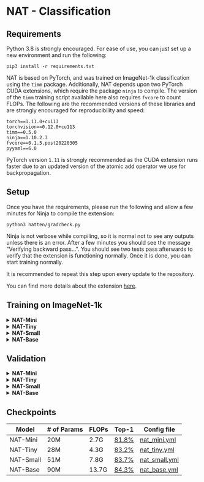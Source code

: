 # NAT - Classification

## Requirements
Python 3.8 is strongly encouraged.
For ease of use, you can just set up a new environment and run the following:
```shell
pip3 install -r requirements.txt
```
NAT is based on PyTorch, and was trained on ImageNet-1k classification using the `timm` package. 
Additionally, NAT depends upon two PyTorch CUDA extensions, which require the package `ninja` to compile. 
The version of the `timm` training script available here also requires `fvcore` to count FLOPs.
The following are the recommended versions of these libraries and are strongly encouraged for reproducibility and speed:
```shell
torch==1.11.0+cu113
torchvision==0.12.0+cu113
timm==0.5.0
ninja==1.10.2.3
fvcore==0.1.5.post20220305
pyyaml==6.0
```
PyTorch version `1.11` is strongly recommended as the CUDA extension runs faster due to an updated 
version of the atomic add operator we use for backpropagation.

## Setup
Once you have the requirements, please run the following and allow a few minutes for Ninja to compile the extension:
```shell
python3 natten/gradcheck.py
```
Ninja is not verbose while compiling, so it is normal not to see any outputs unless there is an error. 
After a few minutes you should see the message "Verifying backward pass...".
You should see two tests pass afterwards to verify that the extension is functioning normally. 
Once it is done, you can start training normally.

It is recommended to repeat this step upon every update to the repository.

You can find more details about the extension [here](natten/README.md).

## Training on ImageNet-1k
<details>
<summary>
<b>NAT-Mini</b>
</summary>

```shell
./dist_train.sh $NUM_GPUS -c configs/nat_mini.yml /path/to/ImageNet1k
```
</details>
<details>
<summary>
<b>NAT-Tiny</b>
</summary>

```shell
./dist_train.sh $NUM_GPUS -c configs/nat_tiny.yml /path/to/ImageNet1k
```
</details>
<details>
<summary>
<b>NAT-Small</b>
</summary>

```shell
./dist_train.sh $NUM_GPUS -c configs/nat_small.yml /path/to/ImageNet1k
```
</details>
<details>
<summary>
<b>NAT-Base</b>
</summary>

```shell
./dist_train.sh $NUM_GPUS -c configs/nat_base.yml /path/to/ImageNet1k
```
</details>

## Validation
<details>
<summary>
<b>NAT-Mini</b>
</summary>

```shell
python3 validate.py --model nat_mini --pretrained /path/to/ImageNet1k
```
</details>
<details>
<summary>
<b>NAT-Tiny</b>
</summary>

```shell
python3 validate.py --model nat_tiny --pretrained /path/to/ImageNet1k
```
</details>
<details>
<summary>
<b>NAT-Small</b>
</summary>

```shell
python3 validate.py --model nat_small --pretrained /path/to/ImageNet1k
```
</details>
<details>
<summary>
<b>NAT-Base</b>
</summary>

```shell
python3 validate.py --model nat_base --pretrained /path/to/ImageNet1k
```
</details>

## Checkpoints
| Model | # of Params | FLOPs | Top-1 | Config file |
|---|---|---|---|---|
| NAT-Mini | 20M | 2.7G | [81.8%](http://ix.cs.uoregon.edu/~alih/nat/checkpoints/CLS/nat_mini.pth) | [nat_mini.yml](configs/nat_mini.yml) |
| NAT-Tiny | 28M | 4.3G | [83.2%](http://ix.cs.uoregon.edu/~alih/nat/checkpoints/CLS/nat_tiny.pth) | [nat_tiny.yml](configs/nat_tiny.yml) |
| NAT-Small | 51M | 7.8G | [83.7%](http://ix.cs.uoregon.edu/~alih/nat/checkpoints/CLS/nat_small.pth) | [nat_small.yml](configs/nat_small.yml) |
| NAT-Base | 90M | 13.7G | [84.3%](http://ix.cs.uoregon.edu/~alih/nat/checkpoints/CLS/nat_base.pth) | [nat_base.yml](configs/nat_base.yml) |

